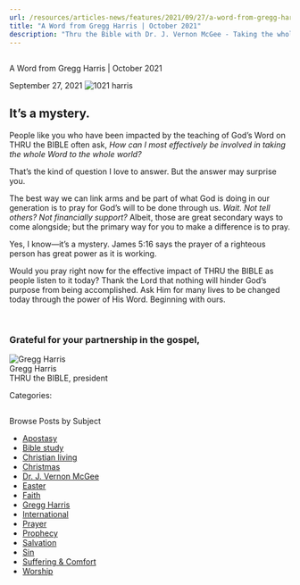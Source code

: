 ```yaml
---
url: /resources/articles-news/features/2021/09/27/a-word-from-gregg-harris-october-2021
title: "A Word from Gregg Harris | October 2021"
description: "Thru the Bible with Dr. J. Vernon McGee - Taking the whole Word to the whole world"
---
```







## 
 A Word from Gregg Harris | October 2021


September 27, 2021
![](https://ttb.org/images/default-source/features-and-news/1021-harris9a6ac5cb-84fd-447a-ba98-d0187020c39f.jpg?sfvrsn=4dd31f16_1 "1021 harris")




## It’s a mystery.

 People like you who have been impacted by the teaching of God’s Word on THRU the BIBLE often ask, *How can I most effectively be involved in taking the whole Word to the whole world?*

That’s the kind of question I love to answer. But the answer may surprise you. 

The best way we can link arms and be part of what God is doing in our generation is to pray for God’s will to be done through us. *Wait.* *Not tell others? Not financially support?* Albeit, those are great secondary ways to come alongside; but the primary way for you to make a difference is to pray. 

Yes, I know—it’s a mystery. James 5:16 says the prayer of a righteous person has great power as it is working.

Would you pray right now for the effective impact of THRU the BIBLE as people listen to it today? Thank the Lord that nothing will hinder God’s purpose from being accomplished. Ask Him for many lives to be changed today through the power of His Word. Beginning with ours. 

 

### Grateful for your partnership in the gospel,

![Gregg Harris ](/images/default-source/default-album/gregg-harris.jpg?sfvrsn=38591e16_0 "Gregg Harris ")  
Gregg Harris  
THRU the BIBLE, president 



Categories: 









## 
 Browse Posts by Subject


* [Apostasy](/resources/articles-news/-in-tags/tags/Apostasy)
* [Bible study](/resources/articles-news/-in-tags/tags/Bible-study)
* [Christian living](/resources/articles-news/-in-tags/tags/Christian-living)
* [Christmas](/resources/articles-news/-in-tags/tags/Christmas)
* [Dr. J. Vernon McGee](/resources/articles-news/-in-tags/tags/Dr-J-Vernon-McGee)
* [Easter](/resources/articles-news/-in-tags/tags/easter)
* [Faith](/resources/articles-news/-in-tags/tags/Faith)
* [Gregg Harris](/resources/articles-news/-in-tags/tags/Gregg-Harris)
* [International](/resources/articles-news/-in-tags/tags/International)
* [Prayer](/resources/articles-news/-in-tags/tags/prayer)
* [Prophecy](/resources/articles-news/-in-tags/tags/Prophecy)
* [Salvation](/resources/articles-news/-in-tags/tags/Salvation)
* [Sin](/resources/articles-news/-in-tags/tags/sin)
* [Suffering & Comfort](/resources/articles-news/-in-tags/tags/Suffering-Comfort)
* [Worship](/resources/articles-news/-in-tags/tags/worship)






